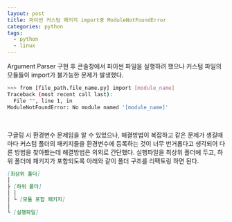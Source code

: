 ```yaml
---
layout: post
title: 파이썬 커스텀 패키지 import중 ModuleNotFoundError
categories: python
tags: 
  - python
  - linux
---
```


Argument Parser 구현 후 콘솔창에서 파이썬 파일을 실행하려 했으나 커스텀 파일의 모듈들이 import가 불가능한 문제가 발생했다.

```bash
>>> from [file_path.file_name.py] import [module_name]
Traceback (most recent call last):
  File "", line 1, in 
ModuleNotFoundError: No module named '[module_name]'
```

<br/>


구글링 시 환경변수 문제임을 알 수 있었으나, 해결방법이 복잡하고 같은 문제가 생길때마다 커스텀 폴더의 패키지들을 환경변수에 등록하는 것이 너무 번거롭다고 생각되어 다른 방법을 찾아봤는데 해결방법은 의외로 간단했다. 실행파일을 최상위 폴더에 두고, 하위 폴더에 패키지가 포함되도록 아래와 같이 폴더 구조를 리팩토링 하면 된다.

```markdown
[최상위 폴더]
│
├ [하위 폴더]
│ │
│ └ [모듈 포함 패키지]
│
└ [실행파일]
```
